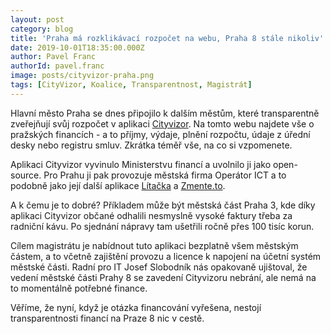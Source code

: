 ```yaml
---
layout: post
category: blog
title: 'Praha má rozklikávací rozpočet na webu, Praha 8 stále nikoliv'
date: 2019-10-01T18:35:00.000Z
author: Pavel Franc
authorId: pavel.franc
image: posts/cityvizor-praha.png
tags: [CityVizor, Koalice, Transparentnost, Magistrát]
---
```



Hlavní město Praha se dnes připojilo k dalším městům, které transparentně zveřejňují svůj rozpočet v aplikaci [Cityvizor](https://cityvizor.praha.eu). Na tomto webu najdete vše o pražských financích - a to příjmy, výdaje, plnění rozpočtu, údaje z úřední desky nebo registru smluv. Zkrátka téměř vše, na co si vzpomenete.

Aplikaci Cityvizor vyvinulo Ministerstvu financí a uvolnilo ji jako open-source. Pro Prahu ji pak provozuje městská firma Operátor ICT a to podobně jako její další aplikace [Lítačka](http://litacka.cz) a [Zmente.to](https://www.zmente.to/).

A k čemu je to dobré? Příkladem může být městská část Praha 3, kde díky aplikaci Cityvizor občané odhalili nesmyslně vysoké faktury třeba za radniční kávu. Po sjednání nápravy tam ušetřili ročně přes 100 tisíc korun. 

Cílem magistrátu je nabídnout tuto aplikaci bezplatně všem městským částem, a to včetně zajištění provozu a licence k napojení na účetní systém městské části. Radní pro IT Josef Slobodník nás opakovaně ujištoval, že vedení městské části Prahy 8 se zavedení Cityvizoru nebrání, ale nemá na to momentálně potřebné finance. 

Věříme, že nyní, když je otázka financování vyřešena, nestojí transparentnosti financí na Praze 8 nic v cestě.
